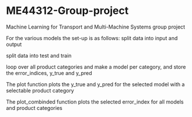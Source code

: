 # ME44312-Group-project
Machine Learning for Transport and Multi-Machine Systems group project

For the various models the set-up is as follows:
split data into input and output

split data into test and train

loop over all product categories and make a model per category, and store the error_indices, y_true and y_pred

The plot function plots the y_true and y_pred for the selected model with a selectable product category

The plot_combinded function plots the selected error_index for all models and product categories